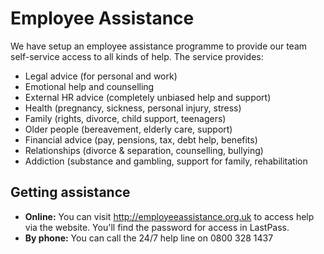 # Employee Assistance

We have setup an employee assistance programme to provide our team self-service access to all kinds of help. The service provides:

- Legal advice (for personal and work)
- Emotional help and counselling
- External HR advice (completely unbiased help and support)
- Health (pregnancy, sickness, personal injury, stress)
- Family (rights, divorce, child support, teenagers)
- Older people (bereavement, elderly care, support)
- Financial advice (pay, pensions, tax, debt help, benefits)
- Relationships (divorce & separation, counselling, bullying)
- Addiction (substance and gambling, support for family, rehabilitation

## Getting assistance

- **Online:** You can visit http://employeeassistance.org.uk to access help via the website. You'll find the password for access in LastPass.
- **By phone:** You can call the 24/7 help line on 0800 328 1437
